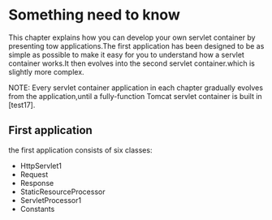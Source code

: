 # Something need to know

This chapter explains how you can develop your own servlet container by presenting tow applications.The first application has been designed to be as simple as possible to make it easy for you to understand how a servlet container works.It then evolves  into the second servlet container.which is slightly more complex.

NOTE: Every servlet container application in each chapter gradually evolves from the application,until a fully-function Tomcat servlet container is built in [test17].

## First application
the first application consists of six classes:
- HttpServlet1
- Request
- Response
- StaticResourceProcessor
- ServletProcessor1
- Constants
